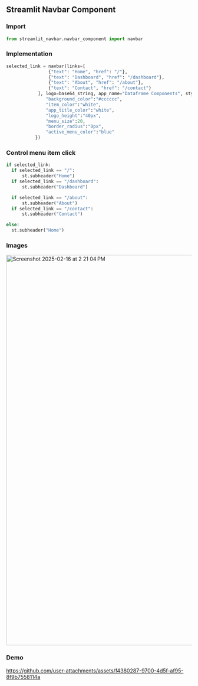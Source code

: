 ## Streamlit Navbar Component
### Import
```python 
from streamlit_navbar.navbar_component import navbar
```
### Implementation
```python
selected_link = navbar(links=[
                {"text": "Home", "href": "/"},
                {"text": "Dashboard", "href": "/dashboard"},
                {"text": "About", "href": "/about"},
                {"text": "Contact", "href": "/contact"}
            ], logo=base64_string, app_name="Dataframe Components", style={
               "background_color":"#cccccc",
               "item_color":"white",
               "app_title_color":"white",
               "logo_height":"40px",
               "menu_size":20,
               "border_radius":"0px",
               "active_menu_color":"blue"
           })
```
### Control menu item click
```python
if selected_link:
  if selected_link == "/":
      st.subheader("Home")
  if selected_link == "/dashboard":
      st.subheader("Dashboard")

  if selected_link == "/about":
      st.subheader("About")
  if selected_link == "/contact":
      st.subheader("Contact")

else:
  st.subheader("Home")
```
### Images
<img width="1057" alt="Screenshot 2025-02-16 at 2 21 04 PM" src="https://github.com/user-attachments/assets/781bc23d-eaa9-4186-873c-990c7965ea40" />

### Demo


https://github.com/user-attachments/assets/f4380287-9700-4d5f-af95-8f9b7558114a

